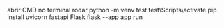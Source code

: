 abrir CMD no terminal
rodar 
python -m venv test
test\Scripts\activate
pip install uvicorn fastapi Flask
flask --app app run
